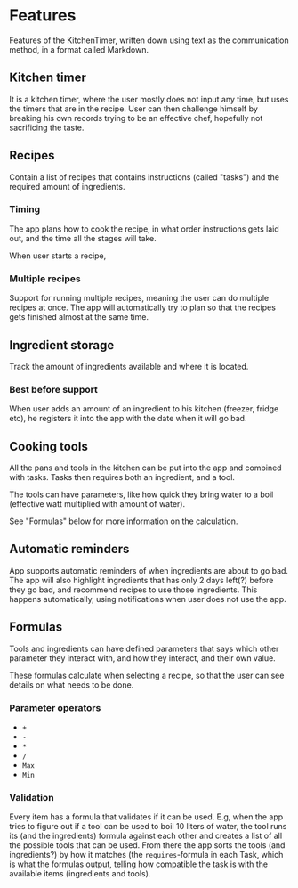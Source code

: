 # Features

Features of the KitchenTimer, written down using text as the communication method, in a format called Markdown.

## Kitchen timer
It is a kitchen timer, where the user mostly does not input any time, but uses the timers that are in the recipe.
User can then challenge himself by breaking his own records trying to be an effective chef, hopefully not sacrificing
the taste.

## Recipes
Contain a list of recipes that contains instructions (called "tasks") and the required amount of ingredients.

### Timing
The app plans how to cook the recipe, in what order instructions gets laid out, and the time all the stages will take.

When user starts a recipe, 

### Multiple recipes
Support for running multiple recipes, meaning the user can do multiple recipes at once. The app will automatically try
to plan so that the recipes gets finished almost at the same time.

## Ingredient storage
Track the amount of ingredients available and where it is located.

### Best before support
When user adds an amount of an ingredient to his kitchen (freezer, fridge etc), he registers it into the app
with the date when it will go bad.

## Cooking tools
All the pans and tools in the kitchen can be put into the app and combined with tasks. Tasks then requires both
an ingredient, and a tool.

The tools can have parameters, like how quick they bring water to a boil (effective watt multiplied with amount of
water).

See "Formulas" below for more information on the calculation.

## Automatic reminders
App supports automatic reminders of when ingredients are about to go bad. The app will also highlight ingredients that
has only 2 days left(?) before they go bad, and recommend recipes to use those ingredients. This happens automatically,
using notifications when user does not use the app.

## Formulas
Tools and ingredients can have defined parameters that says which other parameter they interact with, and how they
interact, and their own value.

These formulas calculate when selecting a recipe, so that the user can see details on what needs to be done.

### Parameter operators
- `+`
- `-`
- `*`
- `/`
- `Max`
- `Min`

### Validation
Every item has a formula that validates if it can be used. E.g, when the app tries to figure out if a tool can be used
to boil 10 liters of water, the tool runs its (and the ingredients) formula against each other and creates a
list of all the possible tools that can be used. From there the app sorts the tools (and ingredients?) by how it
matches (the `requires`-formula in each Task, which is what the formulas output, telling how compatible the task is with
the available items (ingredients and tools).

